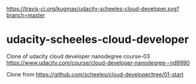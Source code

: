 https://travis-ci.org/kugmax/udacity-scheeles-cloud-developer.svg?branch=master

# udacity-scheeles-cloud-developer
Clone of udacity cloud developer nanodegree course-03
https://www.udacity.com/course/cloud-developer-nanodegree--nd9990

Clone from https://github.com/scheeles/cloud-developer/tree/01-start
